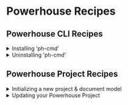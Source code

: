 # Powerhouse Recipes

## Powerhouse CLI Recipes

<details>
<summary>Installing 'ph-cmd'</summary>

# How to Install Powerhouse CLI

## Problem Statement
You need to install the Powerhouse CLI (`ph-cmd`) to create and manage Powerhouse projects.

## Prerequisites
- Node.js installed
- pnpm package manager installed
- Terminal or command prompt access

## Solution

### Step 1: Install the CLI globally
```bash
pnpm install -g ph-cmd
```

### Step 2: Verify the installation
```bash
ph-cmd --version
```

### Optional: Install specific versions
```bash
# For the staging version
pnpm install -g ph-cmd@staging

# For a specific version
pnpm install -g ph-cmd@<version>
```

## Expected Outcome
- Powerhouse CLI (`ph-cmd`) installed globally on your system
- Access to all Powerhouse CLI commands for project creation and management

## Common Issues and Solutions
- Issue: Permission errors during installation
  - Solution: Use `sudo` on Unix-based systems or run as administrator on Windows
- Issue: Version conflicts
  - Solution: Clean your system using the uninstallation recipe before installing a new version

## Related Recipes
- Uninstalling 'ph-cmd'
- Creating a New Document Model
- Initializing a Powerhouse Project

## Further Reading
- [Powerhouse Builder Tools](/docs/academy/Create/BuilderTools)
</details>

<details>
<summary>Uninstalling 'ph-cmd'</summary>

# How to Uninstall Powerhouse CLI

## Problem Statement
You want to start from a clean install with the Powerhouse CLI

## Prerequisites
- Powerhouse CLI (`ph-cmd`) installed
- A terminal or IDE

## Solution

### Step 1: Uninstall `ph-cmd`
```bash
pnpm uninstall -g ph-cmd   
```

### Step 2: Remove the global setups folder 
```bash
rm -rf ~/.ph 
```

## Expected Outcome
- Your system should now be clean from the Powerhouse CLI

## Common Issues and Solutions
- Issue: Version is out of date 
  - Solution: Uninstall and reinstall the Powerhouse CLI

## Related Recipes
- TBD/WIP

## Further Reading
- [Powerhouse Builder Tools](/docs/academy/Create/BuilderTools)
- [Create A New Powerhouse Project](/docs/academy/Create/ToDoList/CreateNewPowerhouseProject)
</details>

## Powerhouse Project Recipes

<details>
<summary>Initializing a new project & document model</summary>

# How to Initialize a new project and document model

## Problem Statement
You need to create a new, empty document model within a Powerhouse project using the local Connect application (Studio mode) to represent a worklfow of business process.

## Prerequisites
- Powerhouse CLI (`ph-cmd`) installed
- A Powerhouse project initialized (see [Initializing a Powerhouse Project Recipe](#powerhouse-cli-recipes)) or follow Step 1 & 2 below.
- Access to a terminal or command prompt
- A web browser

## Solution

### Step 1: Initialize a Powerhouse Project (if needed)
If you haven't already, create a new Powerhouse project:
```bash
ph init
# Follow the prompts to name your project
```

### Step 2: Navigate to Project Directory
Change your current directory to the newly created project folder:
```bash
cd <yourprojectname>
```

### Step 3: Start the Local Connect Application
Run the `connect` command to start the local development environment:
```bash
ph connect
```
Wait for the output indicating the server is running (e.g., `Local: http://localhost:3000/`).

### Step 4: Open Connect in Browser
A browser window should open automatically to `http://localhost:3000/`. If not, navigate there manually.

### Step 5: Access Your Local Drive
Click on your local drive displayed on the Connect interface.

### Step 6: Create the Document Model
In the "New Document" section at the bottom of the page, click the `DocumentModel` button.

## Expected Outcome
- An empty document model is created and opened in the Document Model Editor within the Connect application.
- You are ready to start defining the schema and logic for your new model.

## Common Issues and Solutions
- Issue: `ph connect` command fails.
  - Solution: Ensure `ph-cmd` is installed correctly (`ph-cmd --version`). Check for port conflicts if `3000` is already in use. Make sure you are inside the project directory created by `ph init`.
- Issue: Browser window doesn't open automatically.
  - Solution: Manually open `http://localhost:3000/` in your browser.
- Issue: Cannot find the `DocumentModel` button.
  - Solution: Ensure you have navigated into your local drive within the Connect application first.

## Related Recipes
- Initializing a Powerhouse Project (Covered in Powerhouse CLI Recipes)
- Designing a Document Model Schema (WIP)
- Implementing Document Model Reducers (WIP)

## Further Reading
- [Domain Modeling Guide](/docs/domain-modeling)
- [GraphQL Schema Best Practices](/docs/academy/WorkWithData/GraphQLAtPowerhouse)
</details>

<details>
<summary>Updating your Powerhouse Project</summary>

[Content to be added]
</details>